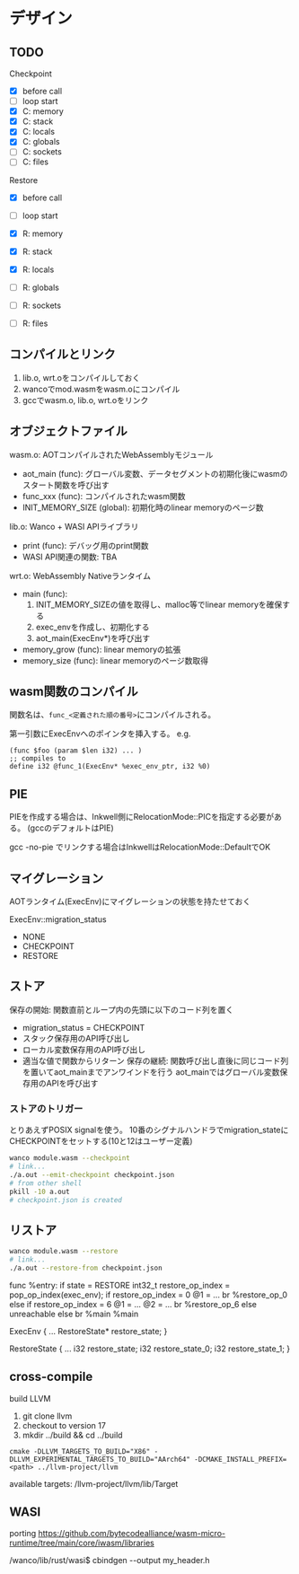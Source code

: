 # デザイン

## TODO

Checkpoint
- [x] before call
- [ ] loop start
- [x] C: memory
- [x] C: stack
- [x] C: locals
- [x] C: globals
- [ ] C: sockets
- [ ] C: files

Restore
- [x] before call
- [ ] loop start
- [x] R: memory
- [x] R: stack
- [x] R: locals
- [ ] R: globals
- [ ] R: sockets
- [ ] R: files


## コンパイルとリンク

1. lib.o, wrt.oをコンパイルしておく
2. wancoでmod.wasmをwasm.oにコンパイル
3. gccでwasm.o, lib.o, wrt.oをリンク

## オブジェクトファイル

wasm.o: AOTコンパイルされたWebAssemblyモジュール
- aot_main (func): グローバル変数、データセグメントの初期化後にwasmのスタート関数を呼び出す
- func_xxx (func): コンパイルされたwasm関数
- INIT_MEMORY_SIZE (global): 初期化時のlinear memoryのページ数

lib.o: Wanco + WASI APIライブラリ
- print (func): デバッグ用のprint関数
- WASI API関連の関数: TBA

wrt.o: WebAssembly Nativeランタイム
- main (func):
    1. INIT_MEMORY_SIZEの値を取得し、malloc等でlinear memoryを確保する
    2. exec_envを作成し、初期化する
    2. aot_main(ExecEnv*)を呼び出す
- memory_grow (func): linear memoryの拡張
- memory_size (func): linear memoryのページ数取得

## wasm関数のコンパイル

関数名は、`func_<定義された順の番号>`にコンパイルされる。

第一引数にExecEnvへのポインタを挿入する。
e.g.
```wat
(func $foo (param $len i32) ... )
;; compiles to
define i32 @func_1(ExecEnv* %exec_env_ptr, i32 %0)
```

## PIE

PIEを作成する場合は、Inkwell側にRelocationMode::PICを指定する必要がある。
(gccのデフォルトはPIE)

gcc -no-pie でリンクする場合はInkwellはRelocationMode::DefaultでOK

## マイグレーション
AOTランタイム(ExecEnv)にマイグレーションの状態を持たせておく

ExecEnv::migration_status
- NONE
- CHECKPOINT
- RESTORE

## ストア

保存の開始: 関数直前とループ内の先頭に以下のコード列を置く
- migration_status = CHECKPOINT
- スタック保存用のAPI呼び出し
- ローカル変数保存用のAPI呼び出し
- 適当な値で関数からリターン
保存の継続: 関数呼び出し直後に同じコード列を置いてaot_mainまでアンワインドを行う
aot_mainではグローバル変数保存用のAPIを呼び出す

### ストアのトリガー

とりあえずPOSIX signalを使う。
10番のシグナルハンドラでmigration_stateにCHECKPOINTをセットする(10と12はユーザー定義)

```sh
wanco module.wasm --checkpoint
# link...
./a.out --emit-checkpoint checkpoint.json
# from other shell
pkill -10 a.out
# checkpoint.json is created
```

## リストア

```sh
wanco module.wasm --restore
# link...
./a.out --restore-from checkpoint.json
```

func
%entry:
if state = RESTORE
    int32_t restore_op_index = pop_op_index(exec_env);
    if restore_op_index = 0
        @1 = ...
        br %restore_op_0
    else if restore_op_index = 6
        @1 = ...
        @2 = ...
        br %restore_op_6
    else
        unreachable
else
    br %main
%main

ExecEnv {
    ...
    RestoreState* restore_state;
}

RestoreState {
    ...
    i32 restore_state;
    i32 restore_state_0;
    i32 restore_state_1;
}

## cross-compile

build LLVM

1. git clone llvm
2. checkout to version 17
3. mkdir ../build && cd ../build

```
cmake -DLLVM_TARGETS_TO_BUILD="X86" -DLLVM_EXPERIMENTAL_TARGETS_TO_BUILD="AArch64" -DCMAKE_INSTALL_PREFIX=<path> ../llvm-project/llvm
```
available targets:
/llvm-project/llvm/lib/Target

## WASI
porting 
https://github.com/bytecodealliance/wasm-micro-runtime/tree/main/core/iwasm/libraries


/wanco/lib/rust/wasi$ cbindgen --output my_header.h

